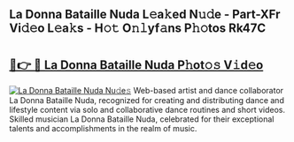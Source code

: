 ## La Donna Bataille Nuda L𝚎a𝚔ed N𝚞𝚍e - Part-XFr Vi𝚍𝚎o L𝚎a𝚔s - H𝚘𝚝 O𝚗𝚕yf𝚊ns P𝚑𝚘tos Rk47C

# <h2><a href="http://kf3m7x.oniu.top/?m=La+Donna+Bataille+Nuda">🔗👉 🔴 La Donna Bataille Nuda P𝚑ot𝚘𝚜 V𝚒d𝚎o</a></h2>

[![La Donna Bataille Nuda Nu𝚍e𝚜](https://i.imgur.com/0qMVB7G.gif)](http://kf3m7x.oniu.top/?m=La+Donna+Bataille+Nuda)
Web-based artist and dance collaborator La Donna Bataille Nuda, recognized for creating and distributing dance and lifestyle content via solo and collaborative dance routines and short videos. Skilled musician La Donna Bataille Nuda, celebrated for their exceptional talents and accomplishments in the realm of music.  
